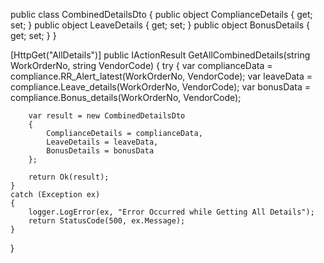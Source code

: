 public class CombinedDetailsDto
{
    public object ComplianceDetails { get; set; }
    public object LeaveDetails { get; set; }
    public object BonusDetails { get; set; }
}



[HttpGet("AllDetails")]
public IActionResult GetAllCombinedDetails(string WorkOrderNo, string VendorCode)
{
    try
    {
        var complianceData = compliance.RR_Alert_latest(WorkOrderNo, VendorCode);
        var leaveData = compliance.Leave_details(WorkOrderNo, VendorCode);
        var bonusData = compliance.Bonus_details(WorkOrderNo, VendorCode);

        var result = new CombinedDetailsDto
        {
            ComplianceDetails = complianceData,
            LeaveDetails = leaveData,
            BonusDetails = bonusData
        };

        return Ok(result);
    }
    catch (Exception ex)
    {
        logger.LogError(ex, "Error Occurred while Getting All Details");
        return StatusCode(500, ex.Message);
    }
}
